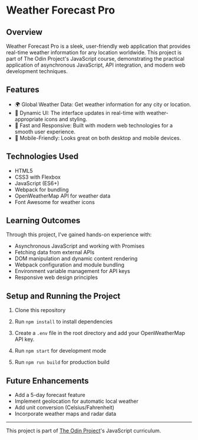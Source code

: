 # Weather Forecast Pro

## Overview

Weather Forecast Pro is a sleek, user-friendly web application that provides real-time weather information for any location worldwide. This project is part of The Odin Project's JavaScript course, demonstrating the practical application of asynchronous JavaScript, API integration, and modern web development techniques.

## Features

- 🌍 Global Weather Data: Get weather information for any city or location.
- 🎨 Dynamic UI: The interface updates in real-time with weather-appropriate icons and styling.
- 🚀 Fast and Responsive: Built with modern web technologies for a smooth user experience.
- 📱 Mobile-Friendly: Looks great on both desktop and mobile devices.

## Technologies Used

- HTML5
- CSS3 with Flexbox
- JavaScript (ES6+)
- Webpack for bundling
- OpenWeatherMap API for weather data
- Font Awesome for weather icons

## Learning Outcomes

Through this project, I've gained hands-on experience with:

- Asynchronous JavaScript and working with Promises
- Fetching data from external APIs
- DOM manipulation and dynamic content rendering
- Webpack configuration and module bundling
- Environment variable management for API keys
- Responsive web design principles

## Setup and Running the Project

1. Clone this repository
2. Run `npm install` to install dependencies
3. Create a `.env` file in the root directory and add your OpenWeatherMap API key.

4. Run `npm start` for development mode
5. Run `npm run build` for production build

## Future Enhancements

- Add a 5-day forecast feature
- Implement geolocation for automatic local weather
- Add unit conversion (Celsius/Fahrenheit)
- Incorporate weather maps and radar data

---

This project is part of [The Odin Project](https://www.theodinproject.com/)'s JavaScript curriculum.